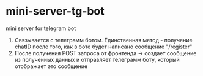 # mini-server-tg-bot
mini server for telegram bot

1) Связывается с телеграмм ботом. Единственная метод - получение chatID после того, как в боте будет написано сообщение "/register"
2) После получения POST запроса от фронтенда -> создает сообщение из полученных данных и отправляет телеграмм боту, который отображает это сообщение
